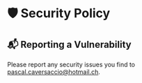 # 🛡️ Security Policy

## 📬 Reporting a Vulnerability

Please report any security issues you find to [pascal.caversaccio@hotmail.ch](mailto:pascal.caversaccio@hotmail.ch).
